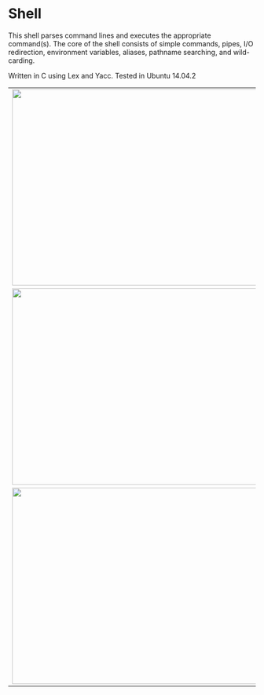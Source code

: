 # Shell 
This shell parses command lines and executes the appropriate command(s). The core of the shell consists of simple commands, pipes, I/O redirection, environment variables, aliases, pathname searching, and wild-carding. 

Written in C using Lex and Yacc. Tested in Ubuntu 14.04.2

<table style="width:100%">
  <tr>
    <td><img height="400" width="600" src="https://raw.githubusercontent.com/dhua20/ShellProject/master/screenshots/Screen%20Shot%202015-04-25%20at%202.07.55%20AM.png"/></td>
  </tr>
  
  <tr>
    <td><img height="400" width="600" src="https://raw.githubusercontent.com/dhua20/ShellProject/master/screenshots/Screen%20Shot%202015-04-25%20at%202.09.20%20AM.png"/></td>
  </tr>
  
  <tr>
    <td><img height="400" width="600" src="https://raw.githubusercontent.com/dhua20/ShellProject/master/screenshots/Screen%20Shot%202015-04-25%20at%202.14.31%20AM.png"/></td>
  </tr>
</table>
